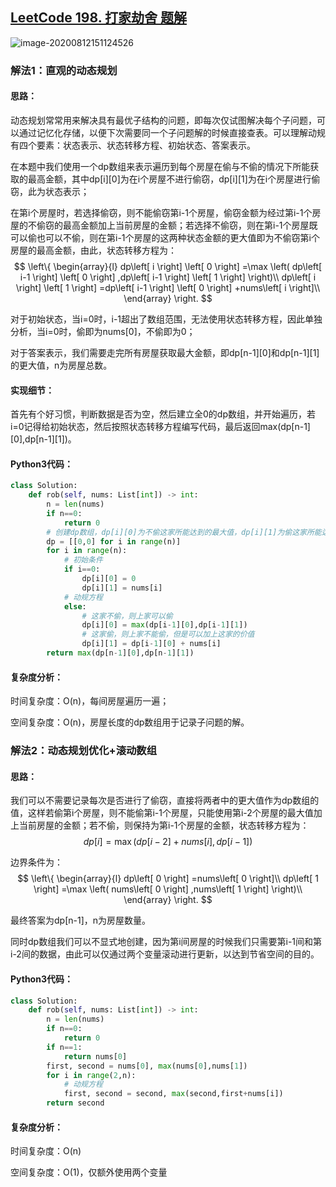 ## [LeetCode 198. 打家劫舍 题解](https://leetcode-cn.com/problems/house-robber/)

![image-20200812151124526](C:\Users\lzh222333\AppData\Roaming\Typora\typora-user-images\image-20200812151124526.png)

### 解法1：直观的动态规划

#### 思路：

动态规划常常用来解决具有最优子结构的问题，即每次仅试图解决每个子问题，可以通过记忆化存储，以便下次需要同一个子问题解的时候直接查表。可以理解动规有四个要素：状态表示、状态转移方程、初始状态、答案表示。

在本题中我们使用一个dp数组来表示遍历到每个房屋在偷与不偷的情况下所能获取的最高金额，其中dp\[i][0]为在i个房屋不进行偷窃，dp\[i][1]为在i个房屋进行偷窃，此为状态表示；

在第i个房屋时，若选择偷窃，则不能偷窃第i-1个房屋，偷窃金额为经过第i-1个房屋的不偷窃的最高金额加上当前房屋的金额；若选择不偷窃，则在第i-1个房屋既可以偷也可以不偷，则在第i-1个房屋的这两种状态金额的更大值即为不偷窃第i个房屋的最高金额，由此，状态转移方程为：
$$
\left\{ \begin{array}{l}
	dp\left[ i \right] \left[ 0 \right] =\max \left( dp\left[ i-1 \right] \left[ 0 \right] ,dp\left[ i-1 \right] \left[ 1 \right] \right)\\
	dp\left[ i \right] \left[ 1 \right] =dp\left[ i-1 \right] \left[ 0 \right] +nums\left[ i \right]\\
\end{array} \right.
$$


对于初始状态，当i=0时，i-1超出了数组范围，无法使用状态转移方程，因此单独分析，当i=0时，偷即为nums[0]，不偷即为0；

对于答案表示，我们需要走完所有房屋获取最大金额，即dp\[n-1][0]和dp\[n-1][1]的更大值，n为房屋总数。

#### 实现细节：

首先有个好习惯，判断数据是否为空，然后建立全0的dp数组，并开始遍历，若i=0记得给初始状态，然后按照状态转移方程编写代码，最后返回max(dp\[n-1][0],dp\[n-1][1])。

#### Python3代码：

```python
class Solution:
    def rob(self, nums: List[int]) -> int:
        n = len(nums)
        if n==0:
            return 0
        # 创建dp数组，dp[i][0]为不偷这家所能达到的最大值，dp[i][1]为偷这家所能达到的最大值
        dp = [[0,0] for i in range(n)]
        for i in range(n):
            # 初始条件
            if i==0:
                dp[i][0] = 0
                dp[i][1] = nums[i]
            # 动规方程
            else:
                # 这家不偷，则上家可以偷
                dp[i][0] = max(dp[i-1][0],dp[i-1][1])
                # 这家偷，则上家不能偷，但是可以加上这家的价值
                dp[i][1] = dp[i-1][0] + nums[i]
        return max(dp[n-1][0],dp[n-1][1])
```

#### 复杂度分析：

时间复杂度：O(n)，每间房屋遍历一遍；

空间复杂度：O(n)，房屋长度的dp数组用于记录子问题的解。



### 解法2：动态规划优化+滚动数组

#### 思路：

我们可以不需要记录每次是否进行了偷窃，直接将两者中的更大值作为dp数组的值，这样若偷第i个房屋，则不能偷第i-1个房屋，只能使用第i-2个房屋的最大值加上当前房屋的金额；若不偷，则保持为第i-1个房屋的金额，状态转移方程为：
$$
dp\left[ i \right] =\max \left( dp\left[ i-2 \right] +nums\left[ i \right] ,dp\left[ i-1 \right] \right) 
$$


边界条件为：
$$
\left\{ \begin{array}{l}
	dp\left[ 0 \right] =nums\left[ 0 \right]\\
	dp\left[ 1 \right] =\max \left( nums\left[ 0 \right] ,nums\left[ 1 \right] \right)\\
\end{array} \right. 
$$


最终答案为dp[n-1]，n为房屋数量。

同时dp数组我们可以不显式地创建，因为第i间房屋的时候我们只需要第i-1间和第i-2间的数据，由此可以仅通过两个变量滚动进行更新，以达到节省空间的目的。

#### Python3代码：

```python
class Solution:
    def rob(self, nums: List[int]) -> int:
        n = len(nums)
        if n==0:
            return 0
        if n==1:
            return nums[0]
        first, second = nums[0], max(nums[0],nums[1])
        for i in range(2,n):
            # 动规方程
            first, second = second, max(second,first+nums[i])
        return second
```

#### 复杂度分析：

时间复杂度：O(n)

空间复杂度：O(1)，仅额外使用两个变量
